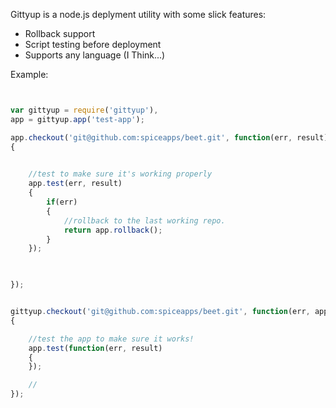 Gittyup is a node.js deplyment utility with some slick features:

- Rollback support
- Script testing before deployment
- Supports any language (I Think...)


Example:

```javascript


var gittyup = require('gittyup'),
app = gittyup.app('test-app');

app.checkout('git@github.com:spiceapps/beet.git', function(err, result)
{
	

	//test to make sure it's working properly
	app.test(err, result)
	{
		if(err)
		{
			//rollback to the last working repo.
			return app.rollback();
		}	
	});


	
});


gittyup.checkout('git@github.com:spiceapps/beet.git', function(err, app)
{

	//test the app to make sure it works!
	app.test(function(err, result)
	{
	});

	//
});

```